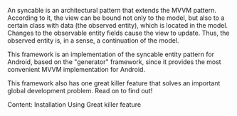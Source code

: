 An syncable is an architectural pattern that extends the MVVM pattern. According to it, the view can be bound not only to the model, but also to a certain class with data (the observed entity), which is located in the model. Changes to the observable entity fields cause the view to update. Thus, the observed entity is, in a sense, a continuation of the model.

This framework is an implementation of the syncable entity pattern for Android, based on the "generator" framework, since it provides the most convenient MVVM implementation for Android.

This framework also has one great killer feature that solves an important global development problem. Read on to find out!

Content:
Installation
Using
Great killer feature